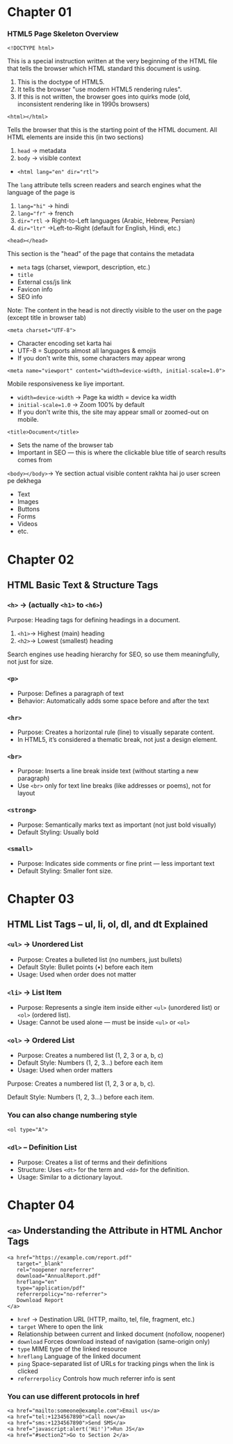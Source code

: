 # Chapter 01 
### HTML5 Page Skeleton Overview 
`<!DOCTYPE html>`

This is a special instruction written at the very beginning of the HTML file that tells the browser which HTML standard this document is using.

1. This is the doctype of HTML5.
2. It tells the browser "use modern HTML5 rendering rules".
3. If this is not written, the browser goes into quirks mode (old, inconsistent rendering like in 1990s browsers)

`<html></html>`

Tells the browser that this is the starting point of the HTML document.
All HTML elements are inside this (in two sections)
1. `head` → metadata
2. `body` → visible context


- `<html lang="en" dir="rtl">`

The `lang` attribute tells screen readers and search engines what the language of the page is
1. `lang="hi"` → hindi
2. `lang="fr"` → french
3. `dir="rtl` → Right-to-Left languages (Arabic, Hebrew, Persian)
4. `dir="ltr"` →Left-to-Right (default for English, Hindi, etc.)


`<head></head>`

This section is the "head" of the page that contains the metadata
- `meta` tags (charset, viewport, description, etc.)
- `title`
- External css/js link
- Favicon info
- SEO info

Note: The content in the head is not directly visible to the user on the page (except title in browser tab)

`<meta charset="UTF-8">`
- Character encoding set karta hai
 - UTF-8 = Supports almost all languages & emojis
 - If you don't write this, some characters may appear wrong 

 `<meta name="viewport" content="width=device-width, initial-scale=1.0">
`

Mobile responsiveness ke liye important.

- `width=device-width` → Page ka width = device ka width
- `initial-scale=1.0` → Zoom 100% by default
- If you don't write this, the site may appear small or zoomed-out on mobile.

`<title>Document</title>`
- Sets the name of the browser tab
- Important in SEO — this is where the clickable blue title of search results comes from

`<body></body>`→ Ye section actual visible content rakhta hai jo user screen pe dekhega
- Text
- Images
- Buttons
- Forms
- Videos
- etc.

#  Chapter 02
## HTML Basic Text & Structure Tags

### `<h>` → (actually `<h1>` to `<h6>`)

Purpose: Heading tags for defining headings in a document.
1. `<h1>`→ Highest (main) heading
2. `<h2>`→ Lowest (smallest) heading

Search engines use heading hierarchy for SEO, so use them meaningfully, not just for size.

### `<p>` 
- Purpose: Defines a paragraph of text
- Behavior: Automatically adds some space before and after the text

### `<hr>`
- Purpose: Creates a horizontal rule (line) to visually separate content.
- In HTML5, it’s considered a thematic break, not just a design element.

### `<br>`
- Purpose: Inserts a line break inside text (without starting a new paragraph)
- Use `<br>` only for text line breaks (like addresses or poems), not for layout

### `<strong>`
- Purpose: Semantically marks text as important (not just bold visually)
- Default Styling: Usually bold

### `<small>`
- Purpose: Indicates side comments or fine print — less important text
- Default Styling: Smaller font size.

#   Chapter 03
## HTML List Tags – ul, li, ol, dl, and dt Explained


### `<ul>` → Unordered List
- Purpose: Creates a bulleted list (no numbers, just bullets)
- Default Style: Bullet points (•) before each item
- Usage: Used when order does not matter

### `<li>` →  List Item
- Purpose: Represents a single item inside either `<ul>` (unordered list) or `<ol>` (ordered list).
- Usage: Cannot be used alone — must be inside `<ul>` or `<ol>`

### `<ol>` → Ordered List
- Purpose: Creates a numbered list (1, 2, 3 or a, b, c)
- Default Style: Numbers (1, 2, 3...) before each item
- Usage: Used when order matters

Purpose: Creates a numbered list (1, 2, 3 or a, b, c).

Default Style: Numbers (1, 2, 3...) before each item.

### You can also change numbering style
`<ol type="A">`

### `<dl>` – Definition List
- Purpose: Creates a list of terms and their definitions
- Structure: Uses `<dt>` for the term and `<dd>` for the definition.
- Usage: Similar to a dictionary layout.

#   Chapter 04
## `<a>` Understanding the  Attribute in HTML Anchor Tags

```
<a href="https://example.com/report.pdf"
   target="_blank"
   rel="noopener noreferrer"
   download="AnnualReport.pdf"
   hreflang="en"
   type="application/pdf"
   referrerpolicy="no-referrer">
   Download Report
</a>
```

- `href` → Destination URL (HTTP, mailto, tel, file, fragment, etc.)
- `target` Where to open the link
-  Relationship between current and linked document (nofollow, noopener)
- `download`
Forces download instead of navigation (same-origin only)
- `type`
MIME type of the linked resource
- `hreflang`
Language of the linked document
- `ping`
Space-separated list of URLs for tracking pings when the link is clicked
- `referrerpolicy`
Controls how much referrer info is sent

### You can use different protocols in href
```
<a href="mailto:someone@example.com">Email us</a>
<a href="tel:+1234567890">Call now</a>
<a href="sms:+1234567890">Send SMS</a>
<a href="javascript:alert('Hi!')">Run JS</a>
<a href="#section2">Go to Section 2</a>
 ```